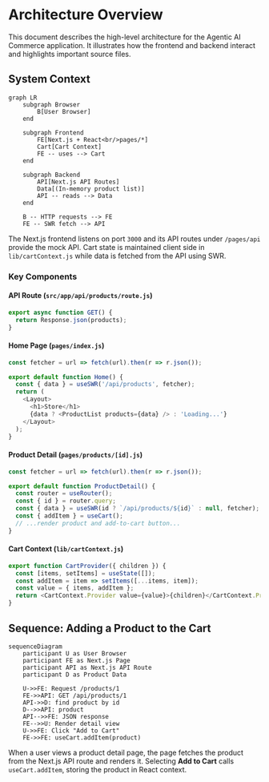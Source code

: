 # Architecture Overview

This document describes the high-level architecture for the Agentic AI Commerce application. It illustrates how the frontend and backend interact and highlights important source files.

## System Context

```mermaid
graph LR
    subgraph Browser
        B[User Browser]
    end

    subgraph Frontend
        FE[Next.js + React<br/>pages/*]
        Cart[Cart Context]
        FE -- uses --> Cart
    end

    subgraph Backend
        API[Next.js API Routes]
        Data[(In-memory product list)]
        API -- reads --> Data
    end

    B -- HTTP requests --> FE
    FE -- SWR fetch --> API
```

The Next.js frontend listens on port `3000` and its API routes under `/pages/api` provide the mock API. Cart state is maintained client side in `lib/cartContext.js` while data is fetched from the API using SWR.

### Key Components

#### API Route (`src/app/api/products/route.js`)
```javascript
export async function GET() {
  return Response.json(products);
}
```

#### Home Page (`pages/index.js`)
```javascript
const fetcher = url => fetch(url).then(r => r.json());

export default function Home() {
  const { data } = useSWR('/api/products', fetcher);
  return (
    <Layout>
      <h1>Store</h1>
      {data ? <ProductList products={data} /> : 'Loading...'}
    </Layout>
  );
}
```

#### Product Detail (`pages/products/[id].js`)
```javascript
const fetcher = url => fetch(url).then(r => r.json());

export default function ProductDetail() {
  const router = useRouter();
  const { id } = router.query;
  const { data } = useSWR(id ? `/api/products/${id}` : null, fetcher);
  const { addItem } = useCart();
  // ...render product and add-to-cart button...
}
```

#### Cart Context (`lib/cartContext.js`)
```javascript
export function CartProvider({ children }) {
  const [items, setItems] = useState([]);
  const addItem = item => setItems([...items, item]);
  const value = { items, addItem };
  return <CartContext.Provider value={value}>{children}</CartContext.Provider>;
}
```

## Sequence: Adding a Product to the Cart

```mermaid
sequenceDiagram
    participant U as User Browser
    participant FE as Next.js Page
    participant API as Next.js API Route
    participant D as Product Data

    U->>FE: Request /products/1
    FE->>API: GET /api/products/1
    API->>D: find product by id
    D-->>API: product
    API-->>FE: JSON response
    FE-->>U: Render detail view
    U->>FE: Click "Add to Cart"
    FE->>FE: useCart.addItem(product)
```

When a user views a product detail page, the page fetches the product from the Next.js API route and renders it. Selecting **Add to Cart** calls `useCart.addItem`, storing the product in React context.
